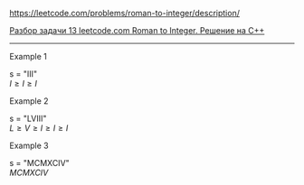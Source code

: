 https://leetcode.com/problems/roman-to-integer/description/

[Разбор задачи 13 leetcode.com Roman to Integer. Решение на C++](https://www.youtube.com/watch?v=ucCArP5ZJtg&ab_channel=3.5%D0%B7%D0%B0%D0%B4%D0%B0%D1%87%D0%B8%D0%B2%D0%BD%D0%B5%D0%B4%D0%B5%D0%BB%D1%8E)

___________

Example 1

s = "III"  
$I \geqslant I \geqslant I$

Example 2

s = "LVIII"   
$L \geqslant V \geqslant I \geqslant I \geqslant I$

Example 3

s = "MCMXCIV"  
$M CMXCIV$
